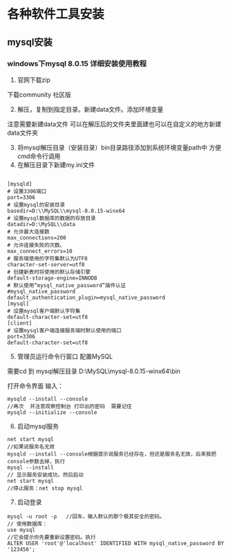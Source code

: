 # 各种软件工具安装

## mysql安装

### windows下mysql 8.0.15 详细安装使用教程

1. 官网下载zip 

下载community 社区版

2. 解压，复制到指定目录。新建data文件。添加环境变量

注意需要新建data文件  可以在解压后的文件夹里面建也可以在自定义的地方新建data文件夹

3. 将mysql解压目录（安装目录）bin目录路径添加到系统环境变量path中 方便cmd命令行调用
4. 在解压目录下新建my.ini文件

``` 

[mysqld]
# 设置3306端口
port=3306
# 设置mysql的安装目录
basedir=D:\\MySQL\\mysql-8.0.15-winx64
# 设置mysql数据库的数据的存放目录
datadir=D:\MySQL\\data
# 允许最大连接数
max_connections=200
# 允许连接失败的次数。
max_connect_errors=10
# 服务端使用的字符集默认为UTF8
character-set-server=utf8
# 创建新表时将使用的默认存储引擎
default-storage-engine=INNODB
# 默认使用“mysql_native_password”插件认证
#mysql_native_password
default_authentication_plugin=mysql_native_password
[mysql]
# 设置mysql客户端默认字符集
default-character-set=utf8
[client]
# 设置mysql客户端连接服务端时默认使用的端口
port=3306
default-character-set=utf8
```

5. 管理员运行命令行窗口 配置MySQL

需要cd 到 mysql解压目录 
D:\\MySQL\\mysql-8.0.15-winx64\\bin

打开命令界面 输入：

``` shell
mysqld --install --console
//再次  并注意观察控制台 打印出的密码  需要记住
mysqld --initialize --console 
```

6. 启动mysql服务

``` shell
net start mysql
//如果说服务名无效
mysqld --install --console根据提示说服务已经存在，但还是服务名无效，后来我把console参数去掉，执行
mysql --install
// 显示服务安装成功，然后启动
net start mysql
//停止服务：net stop mysql
```

7. 启动登录

``` shell
mysql -u root -p   //回车，输入默认的那个极其安全的密码。
// 使用数据库：
use mysql
//它会提示你先要重新设置密码。执行
ALTER USER 'root'@'localhost' IDENTIFIED WITH mysql_native_password BY '123456';
```
